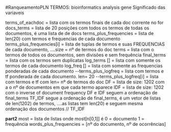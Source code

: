 #RanqueamentoPLN
TERMOS: bioinformatics analysis gene
Significado das variaveis

terms_of_eachdoc = lista com os termos finais de cada doc corrente no for
docs_terms = lista de 20 posições com todos os termos de todas os documentos, é uma lista de de docs
terms_plus_frequencies = lista de len(20) com termos e frequencias de cada documento
terms_plus_frequencies[i] = lista de tuplas de termos e suas FREQUENCIAS de cada documento, 
....size = nº de termos do doc
terms = lista com o termos de todos os documentos, sem divisões e sem frequência
final_terms = lista com os termos sem duplicatas
log_terms [] = lista com somente os termos de cada documento
log_freq [] = lista com somente as frequencias ponderadas de cada documento
--terms_plus_logfreq = lista com termos e tf ponderada de cada documento. len= 20
--terms_plus_logfreq[i] = lista com termos e tf com len= nº de termos do doc
DF = lista de size: 1202 com a o nº de documentos em que cada termo aparece
IDF = lista de size: 1202 com o inverse of document frequency
DF e IDF seguem a ordenação de final_terms
TF_IDF segue a ordenação de final_terms, é um vetor de listas de len(1202) de termos, 
....as listas tem len(20) e seguem mesma ordenação dos documentos // TF_IDF

**part2**
most = lista de listas onde most[n[0,1]] é
        0 = documento
        1 = frequência
words_plus_frequencies = [nº do documento, nº de ocorrências] 
